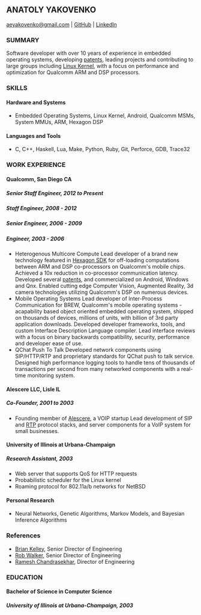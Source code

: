ANATOLY YAKOVENKO
-----------------

aeyakovenko@gmail.com   |   [GitHub](https://github.com/aeyakovenko)   |   [LinkedIn](https://www.linkedin.com/profile/view?id=312504086)

### SUMMARY

Software developer with over 10 years of experience in embedded operating systems, developing [patents], leading projects and contributing to large groups including [Linux Kernel], with a focus on performance and optimization for Qualcomm ARM and DSP processors.

### SKILLS
#### Hardware and Systems
  * Embedded Operating Systems, Linux Kernel, Android, Qualcomm MSMs, System MMUs, ARM, Hexagon DSP

#### Languages and Tools
  * C, C++, Haskell, Lua, Make, Python, Ruby, Git, Perforce, GDB, Trace32

### WORK EXPERIENCE
#### Qualcomm, San Diego CA
##### Senior Staff Engineer, 2012 to Present
##### Staff Engineer, 2008 - 2012
##### Senior Engineer, 2006 - 2009
##### Engineer, 2003 - 2006
   * Heterogenous Multicore Compute
   Lead developer of a brand new technology featured in [Hexagon SDK] for off-loading computations between ARM and DSP co-processors on Qualcomm's mobile chips.  Achieved a 10x reduction in co-processor communication latency.  Developed several [patents], and commercialized on Android, Windows and Qnx.  Enabled cutting edge Computer Vision, Augmented Reality, 3d camera technologies utilizing Qualcomm's DSP on numerous devices. 
   * Mobile Operating Systems
   Lead developer of Inter-Process Communication for BREW, Qualcomm's mobile operating systems - acapability based object oriented embedded operating system, shipped on thousands of devices, millions of units, with billion of 3rd party application downloads.  Developed developer frameworks, tools, and custom Interface Description Language compiler.  Lead interface reviews with a focus on binary backwards compatibility, security, performance and developer ease of use.
   * QChat Push To Talk
   Developed network components using SIP/HTTP/RTP and proprietary standards for QChat push to talk service.  Designed high performance logging tools to handle tens of thousands of transactions per second from many networked components with a real-time monitoring system.

#### Alescere LLC, Lisle IL
##### Co-Founder, 2001 to 2003
   * Founding member of [Alescere], a VOIP startup
   Lead development of SIP and [RTP] protocol stacks, and server components for a VoIP system for small businesses.

#### University of Illinois at Urbana-Champaign
##### Research Assistant, 2003
   * Web server that supports QoS for HTTP requests
   * Probabilistic scheduler for the Linux kernel
   * Roaming protocol for 802.11a/b networks for NetBSD

#### Personal Research
   * Neural Networks, Genetic Algorithms, Markov Models, and Bayesian Inference Algorithms

### References
   * [Brian Kelley](mailto:bkelley@quicinc.com), Senior Director of Engineering
   * [Rob Walker](mailto:rwalker@quicinc.com), Senior Director of Engineering
   * [Ramesh Chandrasekhar](mailto:rameshc@qti.qualcomm.com), Director of Engineering

### EDUCATION
#### Bachelor of Science in Computer Science
##### University of Illinois at Urbana-Champaign, 2003

[20140136817]: https://www.google.com/patents/US20140136817
[20140096148]: https://www.google.com/patents/US20140096148
[Linux Kernel]: https://www.codeaurora.org/cgit/quic/le/kernel/msm/tree/drivers/char/adsprpc.c?h=msm-3.4
[Hexagon SDK]: https://developer.qualcomm.com/mobile-development/maximize-hardware/multimedia-optimization-hexagon-sdk
[patents]: https://www.google.com/search?tbo=p&tbm=pts&hl=en&q=ininventor:%22Anatoly+E.+Yakovenko%22
[Alescere]: http://www.linuxjournal.com/article/6763
[RTP]: http://gst-plugins-farsight.sourcearchive.com/documentation/0.12.10-3/jrtplib__c_8cpp-source.html

